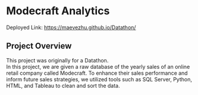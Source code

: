 # Modecraft Analytics
Deployed Link: https://maevezhu.github.io/Datathon/

## Project Overview
This project was originally for a Datathon.   
In this project, we are given a raw database of the yearly sales of an online retail company called Modecraft. To enhance their sales performance and inform future sales strategies, we utilized tools such as SQL Server, Python, HTML, and Tableau to clean and sort the data. 

